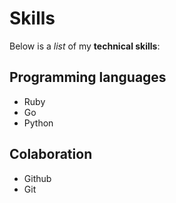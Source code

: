 # Skills

Below is a *list* of my **technical skills**:

## Programming languages
- Ruby
- Go
- Python

## Colaboration
- Github
- Git

